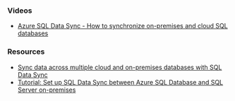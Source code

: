 ### Videos

- [Azure SQL Data Sync - How to synchronize on-premises and cloud SQL databases](https://www.youtube.com/watch?v=Kw94bP2WKWY)


### Resources

- [Sync data across multiple cloud and on-premises databases with SQL Data Sync](https://docs.microsoft.com/en-us/azure/sql-database/sql-database-sync-data)
- [Tutorial: Set up SQL Data Sync between Azure SQL Database and SQL Server on-premises](https://docs.microsoft.com/en-us/azure/sql-database/sql-database-get-started-sql-data-sync#add-on-prem)